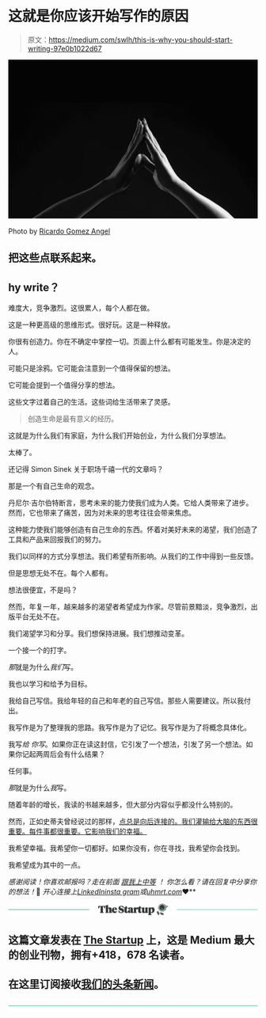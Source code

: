 # 这就是你应该开始写作的原因

> 原文：<https://medium.com/swlh/this-is-why-you-should-start-writing-97e0b1022d67>

![](img/6e67014a702b1075e967759b7d048643.png)

Photo by [Ricardo Gomez Angel](https://unsplash.com/@ripato?utm_source=medium&utm_medium=referral)

## 把这些点联系起来。

## hy write？

难度大，竞争激烈。这很累人，每个人都在做。

这是一种更高级的思维形式。很好玩。这是一种释放。

你很有创造力。你在不确定中掌控一切。页面上什么都有可能发生。你是决定的人。

可能只是涂鸦。它可能会注意到一个值得保留的想法。

它可能会提到一个值得分享的想法。

这些文字过着自己的生活。这些词给生活带来了灵感。

> 创造生命是最有意义的经历。

这就是为什么我们有家庭，为什么我们开始创业，为什么我们分享想法。

太棒了。

还记得 Simon Sinek 关于职场千禧一代的文章吗？

那是一个有自己生命的观念。

丹尼尔·吉尔伯特断言，思考未来的能力使我们成为人类。它给人类带来了进步。然而，它也带来了痛苦，因为对未来的思考往往会带来焦虑。

这种能力使我们能够创造有自己生命的东西。怀着对美好未来的渴望，我们创造了工具和产品来回报我们的努力。

我们以同样的方式分享想法。我们希望有所影响。从我们的工作中得到一些反馈。

但是思想无处不在。每个人都有。

想法很便宜，不是吗？

然而，年复一年，越来越多的渴望者希望成为作家。尽管前景黯淡，竞争激烈，出版平台无处不在。

我们渴望学习和分享。我们想保持进展。我们想推动变革。

一个接一个的打字。

*那*就是为什么*我们*写。

我也以学习和给予为目标。

我给自己写信。我给年轻的自己和年老的自己写信。那些人需要建议。所以我付出。

我写作是为了整理我的思路。我写作是为了记忆。我写作是为了将概念具体化。

我写*给* *你写*。如果你正在读这封信，它引发了一个想法，引发了另一个想法。如果你记起两周后会有什么结果？

任何事。

*那*就是为什么*我*写。

随着年龄的增长，我读的书越来越多，但大部分内容似乎都没什么特别的。

然而，正如史蒂夫曾经说过的那样，[点总是向后连接的。我们灌输给大脑的东西很重要。每件事都很重要。它影响我们的幸福。](https://youtu.be/UF8uR6Z6KLc)

我希望幸福。我希望你一切都好。如果你没有，你在寻找，我希望你会找到。

我希望成为其中的一点。

*感谢阅读！你喜欢邮报吗？走在前面* [*跟我上中等*](/@uhmrt) *！
你怎么看？请在回复中分享你的想法！*👏 *开心连接上*[*LinkedIn*](https://www.linkedin.com/in/uhnak/)*[*insta gram*](https://www.instagram.com/uhmrt/)*或*[*uhmrt.com*](https://uhmrt.com/)*❤️**

**[![](img/308a8d84fb9b2fab43d66c117fcc4bb4.png)](https://medium.com/swlh)**

## **这篇文章发表在 [The Startup](https://medium.com/swlh) 上，这是 Medium 最大的创业刊物，拥有+418，678 名读者。**

## **在这里订阅接收[我们的头条新闻](http://growthsupply.com/the-startup-newsletter/)。**

**[![](img/b0164736ea17a63403e660de5dedf91a.png)](https://medium.com/swlh)**